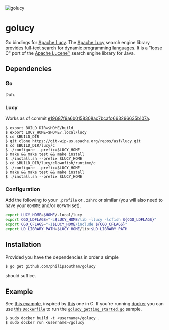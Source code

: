 ![golucy](https://raw.github.com/philipsoutham/golucy/devel/artwork/golucy.png)

# golucy
Go bindings for [Apache Lucy][1]. The [Apache Lucy][1] search engine library provides full-text search for dynamic
programming languages. It is a "loose C" port of the [Apache Lucene™][2] search engine library for Java.


## Dependencies

### Go
Duh.

### Lucy
Works as of commit [e19687f9a6b0158308ac7bcafc663296635b107a][3].
```shell
$ export BUILD_DIR=$HOME/build
$ export LUCY_HOME=$HOME/.local/lucy
$ cd $BUILD_DIR
$ git clone https://git-wip-us.apache.org/repos/asf/lucy.git
$ cd $BUILD_DIR/lucy/c
$ ./configure --prefix=$LUCY_HOME
$ make && make test && make install
$ ./install.sh --prefix $LUCY_HOME
$ cd $BUILD_DIR/lucy/clownfish/runtime/c
$ ./configure --prefix=$LUCY_HOME
$ make && make test && make install
$ ./install.sh --prefix $LUCY_HOME
```
### Configuration
Add the following to your `.profile` or `.zshrc` or similar (you will also need to have your `GOHOME` and/or `GOPATH` set).
```bash
export LUCY_HOME=$HOME/.local/lucy
export CGO_LDFLAGS="-L$LUCY_HOME/lib -llucy -lcfish ${CGO_LDFLAGS}"
export CGO_CFLAGS="-I$LUCY_HOME/include ${CGO_CFLAGS}"
export LD_LIBRARY_PATH=$LUCY_HOME/lib:$LD_LIBRARY_PATH
```

## Installation
Provided you have the dependencies in order a simple
```shell
$ go get github.com/philipsoutham/golucy
```
should suffice.

## Example
See [this example][4], inspired by [this][5] one in C.
If you're running [docker](http://docker.io) you can use [this `Dockerfile`][6] to run 
the [`golucy_getting_started.go`][4] sample. 

```shell
$ sudo docker build -t <username>/golucy .
$ sudo docker run <username>/golucy
```

[1]: http://lucy.apache.org/
[2]: http://lucene.apache.org/core/
[3]: https://git-wip-us.apache.org/repos/asf?p=lucy.git;a=commit;h=e19687f9a6b0158308ac7bcafc663296635b107a
[4]: https://gist.github.com/philipsoutham/6359668
[5]: https://git-wip-us.apache.org/repos/asf?p=lucy.git;a=blob;f=c/sample/getting_started.c;h=efdf050d546d7fbfaadd6882f2f6b91033c8be69;hb=HEAD
[6]: https://gist.github.com/philipsoutham/6371770
